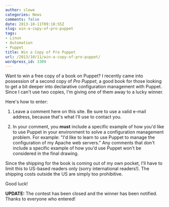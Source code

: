 ```yaml
---
author: slowe
categories: News
comments: false
date: 2013-10-11T09:18:55Z
slug: win-a-copy-of-pro-puppet
tags:
- Linux
- Automation
- Puppet
title: Win a Copy of Pro Puppet
url: /2013/10/11/win-a-copy-of-pro-puppet/
wordpress_id: 3309
---
```


Want to win a free copy of a book on Puppet? I recently came into possession of a second copy of _Pro Puppet_, a good book for those looking to get a bit deeper into declarative configuration management with Puppet. Since I can't use two copies, I'm giving one of them away to a lucky winner.

Here's how to enter:

1. Leave a comment here on this site. Be sure to use a valid e-mail address, because that's what I'll use to contact you.

2. In your comment, you **must** include a specific example of how you'd like to use Puppet in your environment to solve a configuration management problem. For example: "I'd like to learn to use Puppet to manage the configuration of my Apache web servers." Any comments that don't include a specific example of how you'd use Puppet won't be considered in the final drawing.

Since the shipping for the book is coming out of my own pocket, I'll have to limit this to US-based readers only (sorry international readers!). The shipping costs outside the US are simply too prohibitive.

Good luck!

**UPDATE:** The contest has been closed and the winner has been notified. Thanks to everyone who entered!
